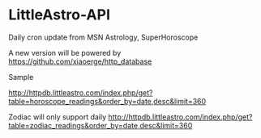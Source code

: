 # LittleAstro-API

Daily cron update from MSN Astrology, SuperHoroscope

A new version will be powered by https://github.com/xiaoerge/http_database

Sample

http://httpdb.littleastro.com/index.php/get?table=horoscope_readings&order_by=date,desc&limit=360


Zodiac will only support daily
http://httpdb.littleastro.com/index.php/get?table=zodiac_readings&order_by=date,desc&limit=360
